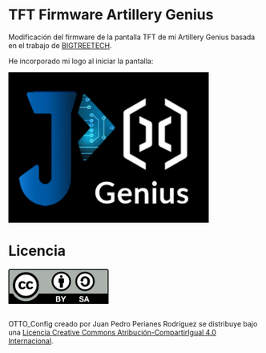 # TFT Firmware Artillery Genius

Modificación del firmware de la pantalla TFT de mi Artillery Genius basada en el trabajo de <a rel="bigtreetech" href= "https://github.com/bigtreetech/BIGTREETECH-TouchScreenFirmware/tree/master"> BIGTREETECH</a>.

He incorporado mi logo al iniciar la pantalla:

<img alt="miLogo" style="border-width:0" src="Tarjeta SD\MKS\bmp\logo.bmp" width="400" align="center"/>

# Licencia
<a rel="license" href="http://creativecommons.org/licenses/by-sa/4.0/">
<img alt="Licencia Creative Commons" style="border-width:0" src="by-sa.png" width="200" align = "center"/></a>

<br /><span xmlns:dct="http://purl.org/dc/terms/" property="dct:title">OTTO_Config</span> creado por <span xmlns:cc="http://creativecommons.org/ns#" property="cc:attributionName">Juan Pedro Perianes Rodríguez</span> se distribuye bajo una <a rel="license" href="http://creativecommons.org/licenses/by-sa/4.0/">Licencia Creative Commons Atribución-CompartirIgual 4.0 Internacional</a>.
